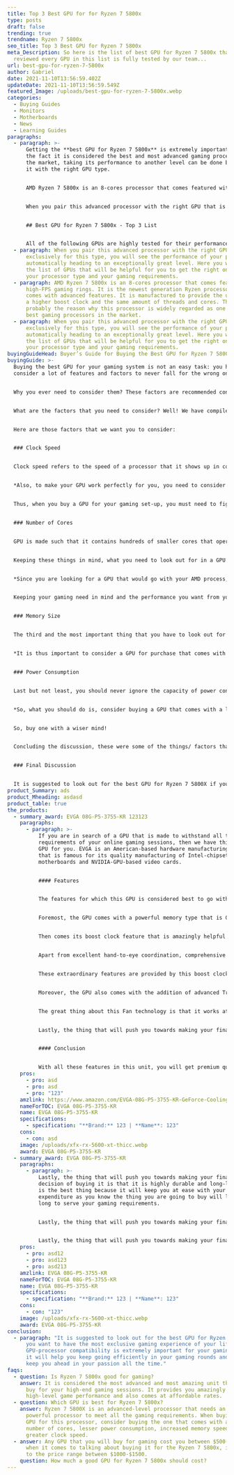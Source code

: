 ```yaml
---
title: Top 3 Best GPU for for Ryzen 7 5800x
type: posts
draft: false
trending: true
trendname: Ryzen 7 5800x
seo_title: Top 3 Best GPU for Ryzen 7 5800x
meta_Description: So here is the list of best GPU for Ryzen 7 5800x that we
  reviewed every GPU in this list is fully tested by our team...
url: best-gpu-for-ryzen-7-5800x
author: Gabriel
date: 2021-11-10T13:56:59.402Z
updateDate: 2021-11-10T13:56:59.549Z
featured_Image: /uploads/best-gpu-for-ryzen-7-5800x.webp
categories:
  - Buying Guides
  - Monitors
  - Motherboards
  - News
  - Learning Guides
paragraphs:
  - paragraph: >-
      Getting the **best GPU for Ryzen 7 5800x** is extremely important: despite
      the fact it is considered the best and most advanced gaming processor in
      the market, taking its performance to another level can be done by pairing
      it with the right GPU type. 


      AMD Ryzen 7 5800x is an 8-cores processor that comes featured with high-FPS gaming rings. It is the newest generation Ryzen processor that comes with advanced features. It is manufactured to provide the user with a higher boost clock and the same amount of threads and cores. This is probably the reason why this processor is widely regarded as one of the best gaming processors in the market. 


      When you pair this advanced processor with the right GPU that is made exclusively for this type, you will see the performance of your processor automatically heading to an exceptionally great level. Here you will get the list of GPUs that will be helpful for you to get the right one for your processor type and your gaming requirements. 


      ## Best GPU for Ryzen 7 5800x - Top 3 List 


      All of the following GPUs are highly tested for their performance, longevity, and advanced features. These additions are highly necessary for any gaming processor to have to support the modern, advanced, and high-FPS demanding games.
  - paragraph: When you pair this advanced processor with the right GPU that is made
      exclusively for this type, you will see the performance of your processor
      automatically heading to an exceptionally great level. Here you will get
      the list of GPUs that will be helpful for you to get the right one for
      your processor type and your gaming requirements.
  - paragraph: AMD Ryzen 7 5800x is an 8-cores processor that comes featured with
      high-FPS gaming rings. It is the newest generation Ryzen processor that
      comes with advanced features. It is manufactured to provide the user with
      a higher boost clock and the same amount of threads and cores. This is
      probably the reason why this processor is widely regarded as one of the
      best gaming processors in the market.
  - paragraph: When you pair this advanced processor with the right GPU that is made
      exclusively for this type, you will see the performance of your processor
      automatically heading to an exceptionally great level. Here you will get
      the list of GPUs that will be helpful for you to get the right one for
      your processor type and your gaming requirements.
buyingGuideHead: Buyer’s Guide for Buying the Best GPU for Ryzen 7 5800x
buyingGuide: >-
  Buying the best GPU for your gaming system is not an easy task: you have to
  consider a lot of features and factors to never fall for the wrong one. 


  Why you ever need to consider them? These factors are recommended considering mainly because they differentiate the quality GPUs from the ordinary ones. These factors help you choose the best GPUs for your gaming system so that you can get the most amazing and memorable gaming experience any time you want. 


  What are the factors that you need to consider? Well! We have compiled a list of 6 factors that you must not ignore looking for in your GPU if you really want to rise up as a good decision-maker. 


  Here are those factors that we want you to consider: 


  ### Clock Speed


  Clock speed refers to the speed of a processor that it shows up in completing a processing cycle. It is the most important aspect of a processor to consider, especially if you are to use it for gaming purposes. It is generally provided to it by the GPU that you install in it. It is, therefore, an important thing to consider when you are looking for one. 


  *Also, to make your GPU work perfectly for you, you need to consider the maximum temperature to which your GPU can rise: it must be able to handle more heavy gaming operations without ever showing up the signs of over-heating and speed lagging during the time.* 


  Thus, when you buy a GPU for your gaming set-up, you must need to figure out the clock speed and the highest temperature to which the GPU can go up while performing different operations. 


  ### Number of Cores


  GPU is made such that it contains hundreds of smaller cores that operate together to process the data in the application. This architecture is something that makes it powerful enough to showcase high compute performance. 


  Keeping these things in mind, what you need to look out for in a GPU is how many cores does it contain. We suggest you buy a unit with a greater number of cores. Greater the number better will be the performance, and better you will be able to enjoy all your high-end games on your gaming system. 


  *Since you are looking for a GPU that would go with your AMD process, then considering a GPU with above 1500-2000 cores would help you most in your gaming. Since AMD processor’s compatible processors are manufactured with containing cores between 1,000 and 2,500.* 


  Keeping your gaming need in mind and the performance you want from your GPU will help you figure out how many cores you want to have in your chosen one so that it could become the best choice for the purpose. 


  ### Memory Size


  The third and the most important thing that you have to look out for in a GPU is its support tendency for maximum memory size. It is important to consider in a GPU since all the high-end open-world games memory size is a vital thing. 


  *It is thus important to consider a GPU for purchase that comes with greater support for greater memory size. The reason for this is that it will help you load more gaming-world at once, and you will face no issue playing any of them.* 


  ### Power Consumption 


  Last but not least, you should never ignore the capacity of power consumption of the GPU. This might become a noticeable issue for you, especially if your system is running 24/7. This can lead to paying more utility bills. 


  *So, what you should do is, consider buying a GPU that comes with a lower power consumption level: lower the power consumption level, lighter can be your pocket.* 


  So, buy one with a wiser mind! 


  Concluding the discussion, these were some of the things/ factors that you must need to consider while buying a GPU for your gaming system, especially the Ryzen 7 5800X. Considering these things in the GPU will help you get rid of many issues that can irritate you in both the short and long term. 


  ### Final Discussion


  It is suggested to look out for the best GPU for Ryzen 7 5800X if you want to have the most exclusive gaming experience of your life. The GPU-processor compatibility is extremely important for your gaming system: it will help you keep going efficiently in your gaming rounds and will keep you ahead in your passion all the time.
product_Summary: ads
product_Mheading: asdasd
product_table: true
the_products:
  - summary_award: EVGA 08G-P5-3755-KR 123123
    paragraphs:
      - paragraph: >-
          If you are in search of a GPU that is made to withstand all the heavy
          requirements of your online gaming sessions, then we have this EVGA
          GPU for you. EVGA is an American-based hardware manufacturing company
          that is famous for its quality manufacturing of Intel-chipset-based
          motherboards and NVIDIA-GPU-based video cards. 


          #### Features


          The features for which this GPU is considered best to go with your gaming system are its incredible memory speed, boost clock feature, the addition of advanced technologies, durably built, and long life. All these features combine to make this GPU categorized among one of the top-rated and most preferred for Ryzen 7 5800X. 


          Foremost, the GPU comes with a powerful memory type that is GDDR6 that reaches a maximum of up to 8192 MB. The memory type is incredible in making this GPU better support for all your high-end online games. 


          Then comes its boost clock feature that is amazingly helpful in maintaining the great speed of your gaming system. This GPU is made to support a maximum of 1770 MHz that is perfect for supporting all your heavy-duty online games. A higher boost clock is important to have in a GPU as it will guarantee you greater speed that in turn will help you out in enjoying the most exclusive gaming sessions of all times. 


          Apart from excellent hand-to-eye coordination, comprehensive knowledge of games, and great reflexes present times, online games also require a highly powerful gaming system that could provide you incredible response time and higher frame rates. 


          These extraordinary features are provided by this boost clock technology that comes with this GPU. Thus, this boost clock feature makes this GPU a worth buying unit and never lets you regret your decision. 


          Moreover, the GPU also comes with the addition of advanced Triple HDB Fans iCX3 Technology that keeps your system cooler even while working under the high pressure of heavy tasks. 


          The great thing about this Fan technology is that it works at much quieter acoustic noise. So, it will never interrupt you or irritate you during your gaming sessions where you need to put all your focus on your movements, firings, and other actions. 


          Lastly, the thing that will push you towards making your final decision of buying it is that it is highly durable and long-living. It is the best thing because it will keep you at ease with your expenditure as you know the thing you are going to buy will last for a long to serve your gaming requirements. 


          #### Conclusion 


          With all these features in this unit, you will get premium quality performance from your building, along with providing you with incredible satisfaction in your purchase. You will enjoy your gameplay for the long term and can get back to the company if you find any trouble dealing with it within 3-years of time.
    pros:
      - pro: asd
      - pro: asd
      - pro: "123"
    amzlink: https://www.amazon.com/EVGA-08G-P5-3755-KR-GeForce-Cooling-Backplate/dp/B08L8L71SM?&linkCode=ll1&tag=gamingtechi09-20&linkId=3f65154e947578040f0596dcbfd29e3f&language=en_US&ref_=as_li_ss_tl
    nameForTOC: EVGA 08G-P5-3755-KR
    name: EVGA 08G-P5-3755-KR
    specifications:
      - specification: "**Brand:** 123 | **Name**: 123"
    cons:
      - con: asd
    image: /uploads/xfx-rx-5600-xt-thicc.webp
    award: EVGA 08G-P5-3755-KR
  - summary_award: EVGA 08G-P5-3755-KR
    paragraphs:
      - paragraph: >-
          Lastly, the thing that will push you towards making your final
          decision of buying it is that it is highly durable and long-living. It
          is the best thing because it will keep you at ease with your
          expenditure as you know the thing you are going to buy will last for a
          long to serve your gaming requirements. 


          Lastly, the thing that will push you towards making your final decision of buying it is that it is highly durable and long-living. It is the best thing because it will keep you at ease with your expenditure as you know the thing you are going to buy will last for a long to serve your gaming requirements. 


          Lastly, the thing that will push you towards making your final decision of buying it is that it is highly durable and long-living. It is the best thing because it will keep you at ease with your expenditure as you know the thing you are going to buy will last for a long to serve your gaming requirements.
    pros:
      - pro: asd12
      - pro: asd123
      - pro: asd213
    amzlink: EVGA 08G-P5-3755-KR
    nameForTOC: EVGA 08G-P5-3755-KR
    name: EVGA 08G-P5-3755-KR
    specifications:
      - specification: "**Brand:** 123 | **Name**: 123"
    cons:
      - con: "123"
    image: /uploads/xfx-rx-5600-xt-thicc.webp
    award: EVGA 08G-P5-3755-KR
conclusion:
  - paragraph: "It is suggested to look out for the best GPU for Ryzen 7 5800X if
      you want to have the most exclusive gaming experience of your life. The
      GPU-processor compatibility is extremely important for your gaming system:
      it will help you keep going efficiently in your gaming rounds and will
      keep you ahead in your passion all the time."
faqs:
  - question: Is Ryzen 7 5800x good for gaming?
    answer: It is considered the most advanced and most amazing unit that you can
      buy for your high-end gaming sessions. It provides you amazingly
      high-level game performance and also comes at affordable rates.
  - question: Which GPU is best for Ryzen 7 5800x?
    answer: Ryzen 7 5800X is an advanced-level processor that needs an equally
      powerful processor to meet all the gaming requirements. When buying any
      GPU for this processor, consider buying the one that comes with a greater
      number of cores, lesser power consumption, increased memory speed, and
      greater clock speed.
  - answer: Any GPU that you will buy for gaming cost you between $500-$800, but
      when it comes to talking about buying it for the Ryzen 7 5800x, it can go
      to the price range between $1000-$1500.
    question: How much a good GPU for Ryzen 7 5800x should cost?
---
```

